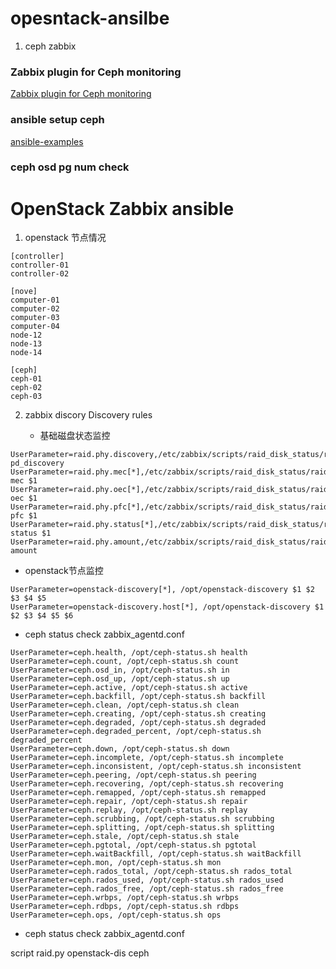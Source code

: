 # opesntack-ansilbe

1. ceph zabbix

### Zabbix plugin for Ceph monitoring

[Zabbix plugin for Ceph monitoring](https://github.com/thelan/ceph-zabbix)

### ansible setup ceph

[ansible-examples](https://github.com/ansible/ansible-examples)


### ceph osd pg num check


# OpenStack Zabbix ansible

1. openstack 节点情况

```
[controller]
controller-01
controller-02

[nove]
computer-01
computer-02
computer-03
computer-04
node-12
node-13
node-14

[ceph]
ceph-01
ceph-02
ceph-03
```

2. zabbix discory Discovery rules  

   - 基础磁盘状态监控
   
```
UserParameter=raid.phy.discovery,/etc/zabbix/scripts/raid_disk_status/raid.py pd_discovery
UserParameter=raid.phy.mec[*],/etc/zabbix/scripts/raid_disk_status/raid.py mec $1
UserParameter=raid.phy.oec[*],/etc/zabbix/scripts/raid_disk_status/raid.py oec $1
UserParameter=raid.phy.pfc[*],/etc/zabbix/scripts/raid_disk_status/raid.py pfc $1
UserParameter=raid.phy.status[*],/etc/zabbix/scripts/raid_disk_status/raid.py status $1
UserParameter=raid.phy.amount,/etc/zabbix/scripts/raid_disk_status/raid.py amount
```

   - openstack节点监控

```
UserParameter=openstack-discovery[*], /opt/openstack-discovery $1 $2 $3 $4 $5
UserParameter=openstack-discovery.host[*], /opt/openstack-discovery $1 $2 $3 $4 $5 $6

```

   - ceph status check zabbix_agentd.conf

```
UserParameter=ceph.health, /opt/ceph-status.sh health
UserParameter=ceph.count, /opt/ceph-status.sh count
UserParameter=ceph.osd_in, /opt/ceph-status.sh in
UserParameter=ceph.osd_up, /opt/ceph-status.sh up
UserParameter=ceph.active, /opt/ceph-status.sh active
UserParameter=ceph.backfill, /opt/ceph-status.sh backfill
UserParameter=ceph.clean, /opt/ceph-status.sh clean
UserParameter=ceph.creating, /opt/ceph-status.sh creating
UserParameter=ceph.degraded, /opt/ceph-status.sh degraded
UserParameter=ceph.degraded_percent, /opt/ceph-status.sh degraded_percent
UserParameter=ceph.down, /opt/ceph-status.sh down
UserParameter=ceph.incomplete, /opt/ceph-status.sh incomplete
UserParameter=ceph.inconsistent, /opt/ceph-status.sh inconsistent
UserParameter=ceph.peering, /opt/ceph-status.sh peering
UserParameter=ceph.recovering, /opt/ceph-status.sh recovering
UserParameter=ceph.remapped, /opt/ceph-status.sh remapped
UserParameter=ceph.repair, /opt/ceph-status.sh repair
UserParameter=ceph.replay, /opt/ceph-status.sh replay
UserParameter=ceph.scrubbing, /opt/ceph-status.sh scrubbing
UserParameter=ceph.splitting, /opt/ceph-status.sh splitting
UserParameter=ceph.stale, /opt/ceph-status.sh stale
UserParameter=ceph.pgtotal, /opt/ceph-status.sh pgtotal
UserParameter=ceph.waitBackfill, /opt/ceph-status.sh waitBackfill
UserParameter=ceph.mon, /opt/ceph-status.sh mon
UserParameter=ceph.rados_total, /opt/ceph-status.sh rados_total
UserParameter=ceph.rados_used, /opt/ceph-status.sh rados_used
UserParameter=ceph.rados_free, /opt/ceph-status.sh rados_free
UserParameter=ceph.wrbps, /opt/ceph-status.sh wrbps
UserParameter=ceph.rdbps, /opt/ceph-status.sh rdbps
UserParameter=ceph.ops, /opt/ceph-status.sh ops
```

    
   - ceph status check zabbix_agentd.conf


script
raid.py
openstack-dis
ceph
   
 
